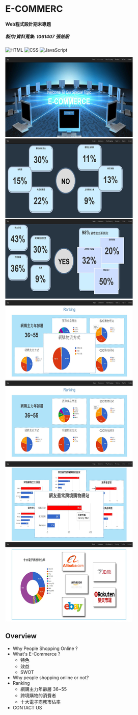 # E-COMMERC
#### Web程式設計期末專題
##### 製作/資料蒐集: 1061407 張慈殷 

![HTML](https://img.shields.io/badge/HTML-red.svg?)
![CSS](https://img.shields.io/badge/CSS-blue.svg?)
![JavaScript](https://img.shields.io/badge/JavaScript-yellow.svg?)

<p align="left">
    <img src="https://github.com/ZhangChiYan/Web-Programming/blob/master/mduse.img/1600316865749.jpg" width="400" height="250"/>
    <br>
    <img src="https://github.com/ZhangChiYan/Web-Programming/blob/master/mduse.img/messageImage_1600316937356.jpg" width="400" height="250"/><img src="https://github.com/ZhangChiYan/Web-Programming/blob/master/mduse.img/messageImage_1600316928609.jpg" width="400" height="249"/>
    <img src="https://github.com/ZhangChiYan/Web-Programming/blob/master/mduse.img/messageImage_1600316968115.jpg" width="400" height="250"/><img src="https://github.com/ZhangChiYan/Web-Programming/blob/master/mduse.img/messageImage_1600316977353.jpg" width="400" height="249"/>
    <img src="https://github.com/ZhangChiYan/Web-Programming/blob/master/mduse.img/messageImage_1600316992822.jpg" width="400" height="250"/><img src="https://github.com/ZhangChiYan/Web-Programming/blob/master/mduse.img/messageImage_1600317002896.jpg" width="400" height="249"/>
</p>


## Overview
- Why People Shopping Online ?
- What's E-Commerce ?
  - 特色
  - 效益
  - SWOT
- Why people shopping online or not?
- Ranking
  - 網購主力年齡層 36~55
  - 跨境購物的消費者
  - 十大電子商務市佔率
- CONTACT US
